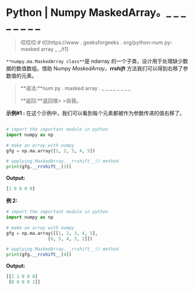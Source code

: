 # Python | Numpy MaskedArray。_ _ _ _ _ _ _ _

> 哎哎哎:# t0]https://www . geeksforgeeks . org/python-num py-masked array _ _/t1]

`**numpy.ma.MaskedArray class**`是 ndarray 的一个子类，设计用于处理缺少数据的数值数组。借助 Numpy *MaskedArray。__rrshift__* 方法我们可以得到右移了参数值的元素。

> **语法:**num py . masked array . _ _ _ _ _ _ _ _
> 
> **返回:**返回值> >自我。

**示例#1 :**
在这个示例中，我们可以看到每个元素都被作为参数传递的值右移了。

```py

# import the important module in python 
import numpy as np 

# make an array with numpy 
gfg = np.ma.array([1, 2, 3, 4, 5]) 

# applying MaskedArray.__rrshift__() method 
print(gfg.__rrshift__(3)) 
```

**Output:**

```py
[1 0 0 0 0]

```

**例 2:**

```py
# import the important module in python 
import numpy as np 

# make an array with numpy 
gfg = np.ma.array([[1, 2, 3, 4, 5], 
                [6, 5, 4, 3, 2]]) 

# applying MaskedArray.__rrshift__() method 
print(gfg.__rrshift__(4)) 
```

**Output:**

```py
[[2 1 0 0 0]
 [0 0 0 0 1]]

```